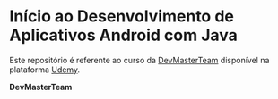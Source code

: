 ﻿# Início ao Desenvolvimento de Aplicativos Android com Java

Este repositório é referente ao curso da [DevMasterTeam](https://www.devmasterteam.com/) disponível na plataforma [Udemy](https://www.udemy.com/course/desenvolvedor-android-iniciante/?referralCode=0FD4191104EFF3037D85).

**DevMasterTeam**